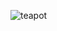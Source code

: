 ![teapot](https://user-images.githubusercontent.com/53031435/179334946-4a8eaeda-767d-4ca1-bc47-e0878b6c9635.png)
